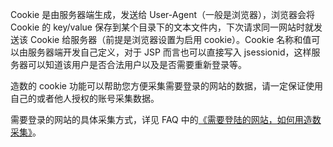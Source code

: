 Cookie 是由服务器端生成，发送给 User-Agent（一般是浏览器），浏览器会将 Cookie 的 key/value 保存到某个目录下的文本文件内，下次请求同一网站时就发送该 Cookie 给服务器（前提是浏览器设置为启用 cookie）。Cookie 名称和值可以由服务器端开发自己定义，对于 JSP 而言也可以直接写入 jsessionid，这样服务器可以知道该用户是否合法用户以及是否需要重新登录等。

造数的 cookie 功能可以帮助您方便采集需要登录的网站的数据，请一定保证使用自己的或者他人授权的账号采集数据。

需要登录的网站的具体采集方式，详见 FAQ 中的[《需要登陆的网站，如何用造数采集》](https://zaoshu.gitbooks.io/helpcenter/content/xu-yao-deng-lu-de-wang-zhan-ff0c-ru-he-yong-zao-shu-cai-ji-ff1f.html)。

